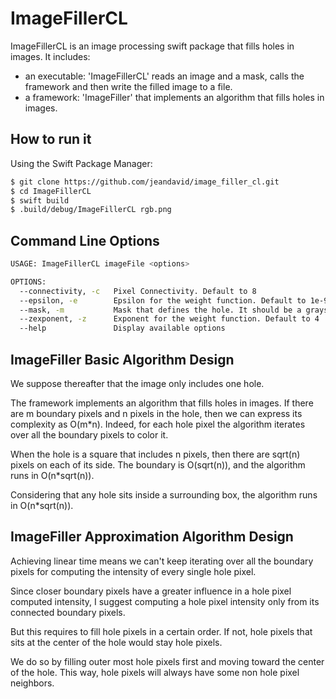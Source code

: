 # ImageFillerCL

ImageFillerCL is an image processing swift package that fills holes in images. It includes:

- an executable: 'ImageFillerCL' reads an image and a mask, calls the framework and then write the filled image to a file.
- a framework: 'ImageFiller' that implements an algorithm that fills holes in images.

## How to run it

Using the Swift Package Manager:
```sh
$ git clone https://github.com/jeandavid/image_filler_cl.git
$ cd ImageFillerCL
$ swift build
$ .build/debug/ImageFillerCL rgb.png
```

## Command Line Options

```sh
USAGE: ImageFillerCL imageFile <options>

OPTIONS:
  --connectivity, -c   Pixel Connectivity. Default to 8
  --epsilon, -e        Epsilon for the weight function. Default to 1e-9
  --mask, -m           Mask that defines the hole. It should be a grayscale image. Black pixel will be considered as a mask. If a mask is not provided, then we will use a mock of dimension 20*20, placed at (100,100). Minimum size for the original image should therefore be 120*120
  --zexponent, -z      Exponent for the weight function. Default to 4
  --help               Display available options
```

## ImageFiller Basic Algorithm Design

We suppose thereafter that the image only includes one hole.

The framework implements an algorithm that fills holes in images. If there are m boundary pixels and n pixels in the hole, then we can express its complexity as O(m*n). Indeed, for each hole pixel the algorithm iterates over all the boundary pixels to color it.

When the hole is a square that includes n pixels, then there are sqrt(n) pixels on each of its side. The boundary is O(sqrt(n)), and the algorithm runs in O(n*sqrt(n)).

Considering that any hole sits inside a surrounding box, the algorithm runs in
O(n*sqrt(n)).

## ImageFiller Approximation Algorithm Design

Achieving linear time means we can't keep iterating over all the boundary pixels for computing the intensity of every single hole pixel.

Since closer boundary pixels have a greater influence in a hole pixel computed intensity, I suggest computing a hole pixel intensity only from its connected boundary pixels.

But this requires to fill hole pixels in a certain order. If not, hole pixels that sits at the center of the hole would stay hole pixels.

We do so by filling outer most hole pixels first and moving toward the center of the hole. This way, hole pixels will always have some non hole pixel neighbors.
